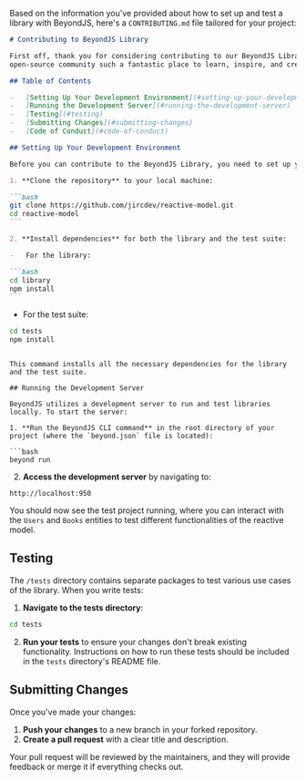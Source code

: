 Based on the information you've provided about how to set up and test a library with BeyondJS, here's a
`CONTRIBUTING.md` file tailored for your project:

````markdown
# Contributing to BeyondJS Library

First off, thank you for considering contributing to our BeyondJS Library. It's people like you that make the
open-source community such a fantastic place to learn, inspire, and create.

## Table of Contents

-   [Setting Up Your Development Environment](#setting-up-your-development-environment)
-   [Running the Development Server](#running-the-development-server)
-   [Testing](#testing)
-   [Submitting Changes](#submitting-changes)
-   [Code of Conduct](#code-of-conduct)

## Setting Up Your Development Environment

Before you can contribute to the BeyondJS Library, you need to set up your development environment. Here's how:

1. **Clone the repository** to your local machine:

```bash
git clone https://github.com/jircdev/reactive-model.git
cd reactive-model
```
````

````markdown
2. **Install dependencies** for both the library and the test suite:

-   For the library:

```bash
cd library
npm install
```
````

-   For the test suite:

```bash
cd tests
npm install
```

````

This command installs all the necessary dependencies for the library and the test suite.

## Running the Development Server

BeyondJS utilizes a development server to run and test libraries locally. To start the server:

1. **Run the BeyondJS CLI command** in the root directory of your project (where the `beyond.json` file is located):

```bash
beyond run
````

2. **Access the development server** by navigating to:

```
http://localhost:950
```

You should now see the test project running, where you can interact with the `Users` and `Books` entities to test
different functionalities of the reactive model.

## Testing

The `/tests` directory contains separate packages to test various use cases of the library. When you write tests:

1. **Navigate to the tests directory**:

```bash
cd tests
```

2. **Run your tests** to ensure your changes don't break existing functionality. Instructions on how to run these tests
   should be included in the `tests` directory's README file.

## Submitting Changes

Once you've made your changes:

1. **Push your changes** to a new branch in your forked repository.
2. **Create a pull request** with a clear title and description.

Your pull request will be reviewed by the maintainers, and they will provide feedback or merge it if everything checks
out.
